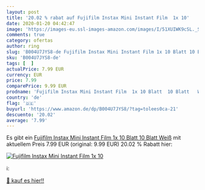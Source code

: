 ```yaml
---
layout: post
title: '20.02 % rabat auf Fujifilm Instax Mini Instant Film  1x 10'
date: 2020-01-20 04:42:47
image: 'https://images-eu.ssl-images-amazon.com/images/I/51XUIWK9cSL._SL200_.jpg'
comments: true
category: ofertas
author: ring
slug: 'B004U7JYS8-de Fujifilm Instax Mini Instant Film 1x 10 Blatt 10 Blatt Weiß'
sku: 'B004U7JYS8-de'
tags: [  ]
actualPrice: 7.99 EUR
currency: EUR
price: 7.99
comparePrice: 9.99 EUR
prodname: 'Fujifilm Instax Mini Instant Film  1x 10 Blatt  10 Blatt   Weiß'
country: 'de'
flag: '🇩🇪'
buyurl: 'https://www.amazon.de/dp/B004U7JYS8/?tag=tolees0ca-21'
descuento: '20.02'
average: '7.99'
---
```


Es gibt ein [Fujifilm Instax Mini Instant Film  1x 10 Blatt  10 Blatt   Weiß](https://www.amazon.de/dp/B004U7JYS8/?tag=tolees0ca-21) mit aktuellem Preis 7.99 EUR (original: 9.99 EUR) 20.02 % Rabatt hier:

[![Fujifilm Instax Mini Instant Film  1x 10](https://images-eu.ssl-images-amazon.com/images/I/51XUIWK9cSL._SL200_.jpg)](https://www.amazon.de/dp/B004U7JYS8/?tag=tolees0ca-21)

ℹ️:


[🛒 kauf es hier!!](https://www.amazon.de/dp/B004U7JYS8/?tag=tolees0ca-21)
